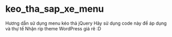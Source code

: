 # keo_tha_sap_xe_menu
Hương dẫn sử dụng menu kéo thả jQuery 
Hãy sử dụng code này để áp dụng và thự tế
Nhận rip theme WordPress giá rê :D
